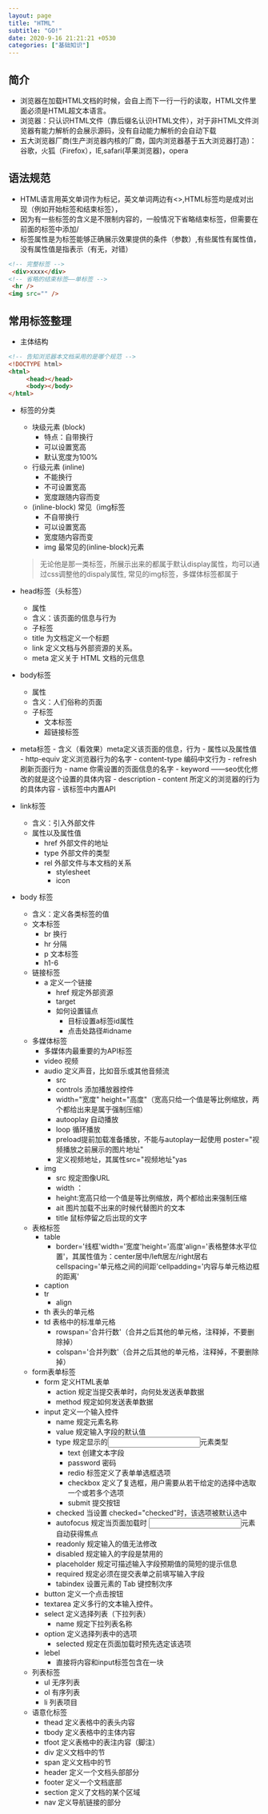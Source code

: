 ```yaml
---
layout: page
title: "HTML"
subtitle: "GO!"
date: 2020-9-16 21:21:21 +0530
categories: ["基础知识"]
---
```


## 简介

- 浏览器在加载HTML文档的时候，会自上而下一行一行的读取，HTML文件里面必须是HTML超文本语言。
- 浏览器：只认识HTML文件（靠后缀名认识HTML文件），对于非HTML文件浏览器有能力解析的会展示源码，没有自动能力解析的会自动下载
- 五大浏览器厂商(生产浏览器内核的厂商，国内浏览器基于五大浏览器打造)：谷歌，火狐（Firefox），IE,safari(苹果浏览器)，opera


## 语法规范

- HTML语言用英文单词作为标记，英文单词两边有<>,HTML标签均是成对出现（例如开始标签和结束标签），
- 因为有一些标签的含义是不限制内容的，一般情况下省略结束标签，但需要在前面的标签中添加/
- 标签属性是为标签能够正确展示效果提供的条件（参数）,有些属性有属性值，没有属性值是指表示（有无，对错）


```HTML
<!-- 完整标签 -->
 <div>xxxx</div>
<!-- 省略的结束标签——单标签 -->
 <hr />
<img src="" />
```


## 常用标签整理

- 主体结构

```html
<!-- 告知浏览器本文档采用的是哪个规范 -->
<!DOCTYPE html>
<html>
     <head></head>
     <body></body>
</html>
```

- 标签的分类
   - 块级元素 (block)
      - 特点：自带换行
      - 可以设置宽高
      - 默认宽度为100%
   - 行级元素 (inline)
      - 不能换行
      - 不可设置宽高
      - 宽度跟随内容而变
   - (inline-block) 常见（img标签
      - 不自带换行
      - 可以设置宽高
      - 宽度随内容而变
      - img 最常见的(inline-block)元素
      
   > 无论他是那一类标签，所展示出来的都属于默认display属性，均可以通过css调整他的dispaly属性, 常见的img标签，多媒体标签都属于

- head标签（头标签）
   - 属性
   - 含义：该页面的信息与行为
   - 子标签
   - title 为文档定义一个标题
   - link 定义文档与外部资源的关系。
   - meta 定义关于 HTML 文档的元信息
- body标签
     - 属性
     - 含义：人们俗称的页面
     - 子标签
         - 文本标签
         - 超链接标签
- meta标签
      - 含义（看效果）meta定义该页面的信息，行为
      - 属性以及属性值
            - http-equiv 定义浏览器行为的名字
                 - content-type 编码中文行为
                 - refresh 刷新页面行为
            - name 你需设置的页面信息的名字
            - keyword ——seo优化修改的就是这个设置的具体内容
            - description
            - content 所定义的浏览器的行为的具体内容
      - 该标签中内置API
- link标签 
    - 含义：引入外部文件
    - 属性以及属性值
        - href 外部文件的地址
        - type 外部文件的类型
        - rel 外部文件与本文档的关系
            - stylesheet
            - icon

- body 标签
    - 含义：定义各类标签的值
    - 文本标签
        - br 换行
        - hr 分隔
        - p 文本标签
        - h1-6
    - 链接标签
        - a 定义一个链接
          - href 规定外部资源
          - target
          - 如何设置锚点
              - 目标设置a标签id属性
              - 点击处路径#idname
    - 多媒体标签
       - 多媒体内最重要的为API标签
        - video 视频
        - audio 定义声音，比如音乐或其他音频流
          - src
          - controls 添加播放器控件
          - width="宽度" height="高度"（宽高只给一个值是等比例缩放，两个都给出来是属于强制压缩）
          - autooplay 自动播放
          - loop 循环播放
          - preload提前加载准备播放，不能与autoplay一起使用 poster="视频播放之前展示的图片地址"
          - 定义视频地址，其属性src="视频地址"yas
        - img
          - src 规定图像URL
          - width ：
          - height:宽高只给一个值是等比例缩放，两个都给出来强制压缩
          - ait 图片加载不出来的时候代替图片的文本
          - title 鼠标停留之后出现的文字
    - 表格标签 
       - table 
          - border='线框'width='宽度'height='高度'align='表格整体水平位置'，其属性值为：center居中/left居左/right居右 cellspacing='单元格之间的间距'cellpadding='内容与单元格边框的距离'
       - caption
       - tr
          - align
       - th 表头的单元格
       - td 表格中的标准单元格
          - rowspan='合并行数'（合并之后其他的单元格，注释掉，不要删除掉）
          - colspan='合并列数'（合并之后其他的单元格，注释掉，不要删除掉）
    - form表单标签
       - form 定义HTML表单
          - action 规定当提交表单时，向何处发送表单数据
          - method 规定如何发送表单数据
       - input 定义一个输入控件
          - name 规定元素名称
          - value 规定输入字段的默认值
          - type 规定显示的<input>元素类型
             - text 创建文本字段
             - password 密码
             - redio 标签定义了表单单选框选项
             - checkbox 定义了复选框，用户需要从若干给定的选择中选取一个或若多个选项
             - submit 提交按钮
          - checked 当设置 checked="checked"时，该选项被默认选中
          - autofocus 规定当页面加载时 <input>元素自动获得焦点
          - readonly 规定输入的值无法修改
          - disabled 规定输入的字段是禁用的
          - placeholder 规定可描述输入字段预期值的简短的提示信息
          - required 规定必须在提交表单之前填写输入字段
          - tabindex 设置元素的 Tab 键控制次序
       - button 定义一个点击按钮
       - textarea 定义多行的文本输入控件。
       - select 定义选择列表（下拉列表）
          - name 规定下拉列表名称
       - option 定义选择列表中的选项
          - selected 规定在页面加载时预先选定该选项
       - lebel 
          - 直接将内容和input标签包含在一块
    - 列表标签
       - ul 无序列表
       - ol 有序列表
       - li 列表项目
    - 语意化标签
       - thead 定义表格中的表头内容
       - tbody 定义表格中的主体内容
       - tfoot 定义表格中的表注内容（脚注）
       - div 定义文档中的节
       - span 定义文档中的节
       - header 定义一个文档头部部分
       - footer 定义一个文档底部
       - section 定义了文档的某个区域
       - nav 定义导航链接的部分
      